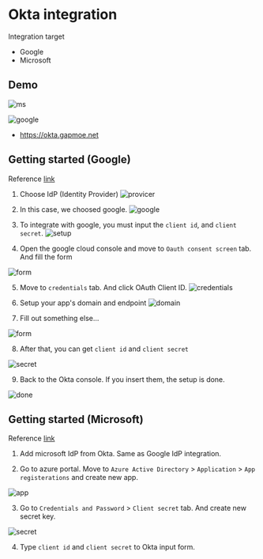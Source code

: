 # Okta integration

Integration target

- Google
- Microsoft

## Demo

![ms](./img/screencapture-account-live-Consent-Update-2023-05-29-12_59_44.png)

![google](./img/screencapture-accounts-google-o-oauth2-v2-auth-oauthchooseaccount-2023-05-29-13_09_57.png)

- https://okta.gapmoe.net

## Getting started (Google)

Reference [link](https://developer.okta.com/docs/guides/sign-into-web-app-redirect/node-express/main/)

1. Choose IdP (Identity Provider)
   ![provicer](./img/screencapture-dev-97554177-admin-okta-admin-access-identity-providers-add-2023-05-28-16_31_04.png)

2. In this case, we choosed google.
   ![google](./img/screencapture-dev-97554177-admin-okta-admin-apps-add-app-2023-05-28-16_30_33.png)

3. To integrate with google, you must input the `client id`, and `client secret`.
   ![setup](./img/screencapture-dev-97554177-admin-okta-admin-access-identity-providers-add-2023-05-28-16_32_11.png)

4. Open the google cloud console and move to `Oauth consent screen` tab. And fill the form

![form](./img/screencapture-console-cloud-google-apis-credentials-consent-edit-2023-05-28-19_12_02.png)

5. Move to `credentials` tab. And click OAuth Client ID.
   ![credentials](./img/screencapture-console-cloud-google-apis-credentials-2023-05-28-16_41_38.png)

6. Setup your app's domain and endpoint
   ![domain](./img/screencapture-console-cloud-google-apis-credentials-oauthclient-2023-05-28-16_43_32.png)

7. Fill out something else...

![form](./img/screencapture-console-cloud-google-apis-credentials-consent-edit-2023-05-28-19_12_02.png)

8. After that, you can get `client id` and `client secret`

![secret](./img/screencapture-console-cloud-google-apis-credentials-2023-05-28-16_44_47.png)

9. Back to the Okta console. If you insert them, the setup is done.

![done](./img/screencapture-dev-97554177-admin-okta-admin-access-identity-providers-edit-0oa9qey96w6KNilej5d7-2023-05-28-16_52_48.png)

## Getting started (Microsoft)

Reference [link](https://learn.microsoft.com/en-us/graph/tutorials/javascript?tabs=aad&tutorial-step=1)

1. Add microsoft IdP from Okta. Same as Google IdP integration.

2. Go to azure portal. Move to `Azure Active Directory` > `Application` > `App registerations` and create new app.

![app](./img/screencapture-entra-microsoft-2023-05-29-12_25_25.png)

3. Go to `Credentials and Password` > `Client secret` tab. And create new secret key.

![secret](./img/screencapture-entra-microsoft-2023-05-29-12_39_18.png)

4. Type `client id` and `client secret` to Okta input form.

